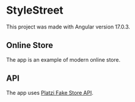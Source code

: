 # StyleStreet

This project was made with Angular version 17.0.3.

## Online Store

The app is an example of modern online store.

## API

The app uses [Platzi Fake Store API](https://fakeapi.platzi.com/).
